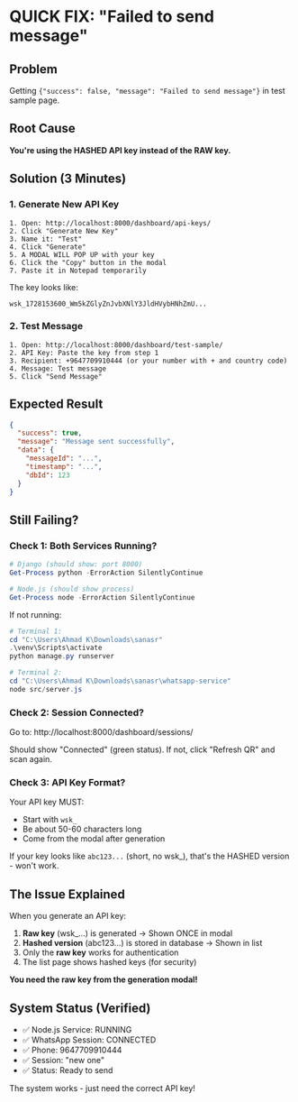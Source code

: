 # QUICK FIX: "Failed to send message"

## Problem
Getting `{"success": false, "message": "Failed to send message"}` in test sample page.

## Root Cause
**You're using the HASHED API key instead of the RAW key.**

## Solution (3 Minutes)

### 1. Generate New API Key
```
1. Open: http://localhost:8000/dashboard/api-keys/
2. Click "Generate New Key"
3. Name it: "Test"
4. Click "Generate"
5. A MODAL WILL POP UP with your key
6. Click the "Copy" button in the modal
7. Paste it in Notepad temporarily
```

The key looks like:
```
wsk_1728153600_Wm5kZGlyZnJvbXNlY3JldHVybHNhZmU...
```

### 2. Test Message
```
1. Open: http://localhost:8000/dashboard/test-sample/
2. API Key: Paste the key from step 1
3. Recipient: +9647709910444 (or your number with + and country code)
4. Message: Test message
5. Click "Send Message"
```

## Expected Result
```json
{
  "success": true,
  "message": "Message sent successfully",
  "data": {
    "messageId": "...",
    "timestamp": "...",
    "dbId": 123
  }
}
```

## Still Failing?

### Check 1: Both Services Running?
```powershell
# Django (should show: port 8000)
Get-Process python -ErrorAction SilentlyContinue

# Node.js (should show process)
Get-Process node -ErrorAction SilentlyContinue
```

If not running:
```powershell
# Terminal 1:
cd "C:\Users\Ahmad K\Downloads\sanasr"
.\venv\Scripts\activate
python manage.py runserver

# Terminal 2:
cd "C:\Users\Ahmad K\Downloads\sanasr\whatsapp-service"
node src/server.js
```

### Check 2: Session Connected?
Go to: http://localhost:8000/dashboard/sessions/

Should show "Connected" (green status). If not, click "Refresh QR" and scan again.

### Check 3: API Key Format?
Your API key MUST:
- Start with `wsk_`
- Be about 50-60 characters long
- Come from the modal after generation

If your key looks like `abc123...` (short, no wsk_), that's the HASHED version - won't work.

## The Issue Explained

When you generate an API key:
1. **Raw key** (wsk_...) is generated → Shown ONCE in modal
2. **Hashed version** (abc123...) is stored in database → Shown in list
3. Only the **raw key** works for authentication
4. The list page shows hashed keys (for security)

**You need the raw key from the generation modal!**

## System Status (Verified)
- ✅ Node.js Service: RUNNING
- ✅ WhatsApp Session: CONNECTED  
- ✅ Phone: 9647709910444
- ✅ Session: "new one"
- ✅ Status: Ready to send

The system works - just need the correct API key!

